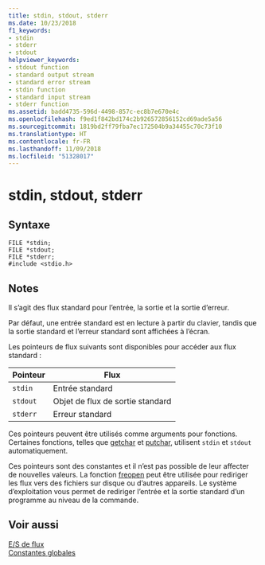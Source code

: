 ```yaml
---
title: stdin, stdout, stderr
ms.date: 10/23/2018
f1_keywords:
- stdin
- stderr
- stdout
helpviewer_keywords:
- stdout function
- standard output stream
- standard error stream
- stdin function
- standard input stream
- stderr function
ms.assetid: badd4735-596d-4498-857c-ec8b7e670e4c
ms.openlocfilehash: f9ed1f842bd174c2b926572856152cd69ade5a56
ms.sourcegitcommit: 1819bd2ff79fba7ec172504b9a34455c70c73f10
ms.translationtype: HT
ms.contentlocale: fr-FR
ms.lasthandoff: 11/09/2018
ms.locfileid: "51328017"
---
```

# <a name="stdin-stdout-stderr"></a>stdin, stdout, stderr

## <a name="syntax"></a>Syntaxe

```
FILE *stdin;
FILE *stdout;
FILE *stderr;
#include <stdio.h>
```

## <a name="remarks"></a>Notes

Il s’agit des flux standard pour l’entrée, la sortie et la sortie d’erreur.

Par défaut, une entrée standard est en lecture à partir du clavier, tandis que la sortie standard et l’erreur standard sont affichées à l’écran.

Les pointeurs de flux suivants sont disponibles pour accéder aux flux standard :

|Pointeur|Flux|
|-------------|------------|
|`stdin`|Entrée standard|
|`stdout`|Objet de flux de sortie standard|
|`stderr`|Erreur standard|

Ces pointeurs peuvent être utilisés comme arguments pour fonctions. Certaines fonctions, telles que [getchar](../c-runtime-library/reference/getchar-getwchar.md) et [putchar](../c-runtime-library/reference/putchar-putwchar.md), utilisent `stdin` et `stdout` automatiquement.

Ces pointeurs sont des constantes et il n’est pas possible de leur affecter de nouvelles valeurs. La fonction [freopen](../c-runtime-library/reference/freopen-wfreopen.md) peut être utilisée pour rediriger les flux vers des fichiers sur disque ou d’autres appareils. Le système d’exploitation vous permet de rediriger l’entrée et la sortie standard d’un programme au niveau de la commande.

## <a name="see-also"></a>Voir aussi

[E/S de flux](../c-runtime-library/stream-i-o.md)<br/>
[Constantes globales](../c-runtime-library/global-constants.md)

